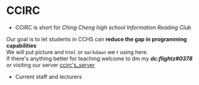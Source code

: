 # CCIRC
* CCIRC is short for *Ching Cheng high school Information Reading Club*

Our goal is to let students in CCHS can **reduce the gap in programming capabilities**  
We will put picture and `html` or `markdawn` we r using here.  
If there's anything better for teaching welcome to dm my ***dc:flightz#0378*** or visiting our server [ccirc's_server](https://discord.gg/6vfUttc8BC)  
* Current staff and lecturers

